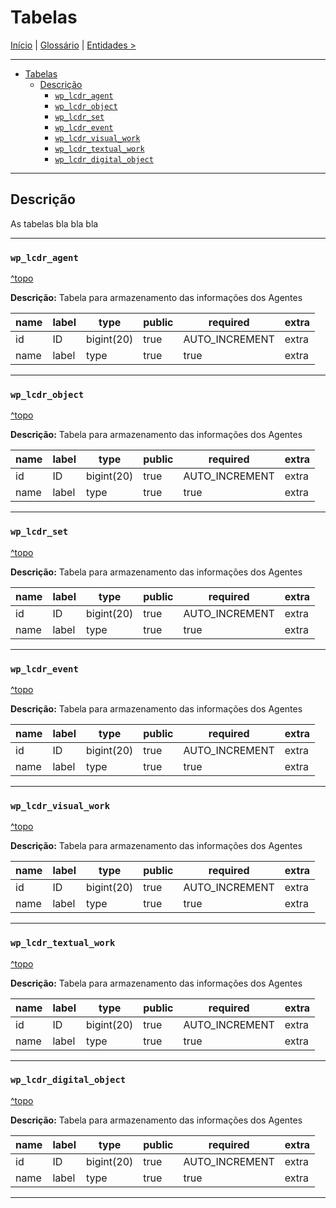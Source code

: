 # Tabelas

[Início](../README.md) | [Glossário](./glossario.md) | [Entidades >](./api/entities.md)

---

- [Tabelas](#tabelas)
  - [Descrição](#descrição)
    - [`wp_lcdr_agent`](#wp_lcdr_agent)
    - [`wp_lcdr_object`](#wp_lcdr_object)
    - [`wp_lcdr_set`](#wp_lcdr_set)
    - [`wp_lcdr_event`](#wp_lcdr_event)
    - [`wp_lcdr_visual_work`](#wp_lcdr_visual_work)
    - [`wp_lcdr_textual_work`](#wp_lcdr_textual_work)
    - [`wp_lcdr_digital_object`](#wp_lcdr_digital_object)

---

## Descrição

As tabelas bla bla bla

---

### `wp_lcdr_agent`

[^topo](#tabelas)

**Descrição:** Tabela para armazenamento das informações dos Agentes

| name | label | type       | public | required       | extra |
| ---- | ----- | ---------- | ------ | -------------- | ----- |
| id   | ID    | bigint(20) | true   | AUTO_INCREMENT | extra |
| name | label | type       | true   | true           | extra |

---

### `wp_lcdr_object`

[^topo](#tabelas)

**Descrição:** Tabela para armazenamento das informações dos Agentes

| name | label | type       | public | required       | extra |
| ---- | ----- | ---------- | ------ | -------------- | ----- |
| id   | ID    | bigint(20) | true   | AUTO_INCREMENT | extra |
| name | label | type       | true   | true           | extra |

---

### `wp_lcdr_set`

[^topo](#tabelas)

**Descrição:** Tabela para armazenamento das informações dos Agentes

| name | label | type       | public | required       | extra |
| ---- | ----- | ---------- | ------ | -------------- | ----- |
| id   | ID    | bigint(20) | true   | AUTO_INCREMENT | extra |
| name | label | type       | true   | true           | extra |

---

### `wp_lcdr_event`

[^topo](#tabelas)

**Descrição:** Tabela para armazenamento das informações dos Agentes

| name | label | type       | public | required       | extra |
| ---- | ----- | ---------- | ------ | -------------- | ----- |
| id   | ID    | bigint(20) | true   | AUTO_INCREMENT | extra |
| name | label | type       | true   | true           | extra |

---

### `wp_lcdr_visual_work`

[^topo](#tabelas)

**Descrição:** Tabela para armazenamento das informações dos Agentes

| name | label | type       | public | required       | extra |
| ---- | ----- | ---------- | ------ | -------------- | ----- |
| id   | ID    | bigint(20) | true   | AUTO_INCREMENT | extra |
| name | label | type       | true   | true           | extra |

---

### `wp_lcdr_textual_work`

[^topo](#tabelas)

**Descrição:** Tabela para armazenamento das informações dos Agentes

| name | label | type       | public | required       | extra |
| ---- | ----- | ---------- | ------ | -------------- | ----- |
| id   | ID    | bigint(20) | true   | AUTO_INCREMENT | extra |
| name | label | type       | true   | true           | extra |

---

### `wp_lcdr_digital_object`

[^topo](#tabelas)

**Descrição:** Tabela para armazenamento das informações dos Agentes

| name | label | type       | public | required       | extra |
| ---- | ----- | ---------- | ------ | -------------- | ----- |
| id   | ID    | bigint(20) | true   | AUTO_INCREMENT | extra |
| name | label | type       | true   | true           | extra |

---
